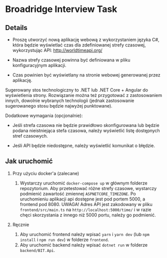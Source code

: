 # Broadridge Interview Task

## Details

- Proszę utworzyć nową aplikację webową z wykorzystaniem języka C#, która będzie wyświetlać czas dla zdefiniowanej strefy czasowej, wykorzystując API: http://worldtimeapi.org/

- Nazwa strefy czasowej powinna być definiowana w pliku konfiguracyjnym aplikacji.

- Czas powinien być wyświetlany na stronie webowej generowanej przez aplikację.

Sugerowany stos technologiczny to .NET lub .NET Core + Angular do wyświetlenia strony. Rozwiązanie można też przygotować z zastosowaniem innych, dowolnie wybranych technologii (jednak zastosowanie sugerowanego stosu będzie najwyżej punktowane).

Dodatkowe wymagania (opcjonalnie):

- Jeśli strefa czasowa nie będzie prawidłowo skonfigurowana lub będzie podana nieistniejąca stefa czasowa, należy wyświetlić listę dostępnych stref czasowych.

- Jeśli API będzie niedostępne, należy wyświetlić komunikat o błędzie.

## Jak uruchomić

1. Przy użyciu docker'a (zalecane)

   1. Wystarczy uruchomić `docker-compose up` w głównym folderze repozytorium. Aby przetestować różne strefy czasowe, wystarczy podmienić zawartość zmiennej `ASPNETCORE_TIMEZONE`. Po uruchomieniu aplikacji api dostępne jest pod portem 5000, a frontend pod 8080. UWAGA! Adres API jest zakodowany w pliku `frontend/src/main.ts` na `http://localhost:5000/time/` i w razie chęci skorzystania z innego niż 5000 portu, należy go podmienić.

2. Ręcznie
   1. Aby uruchomić frontend należy wpisać `yarn` i `yarn dev` (lub `npm install` i `npm run dev`) w folderze `frontend`.
   2. Aby uruchomić backend należy wpisać `dotnet run` w folderze `backend/BIT.Api`.
